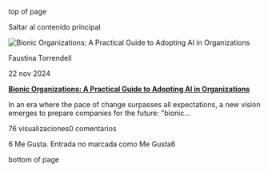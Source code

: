top of page

Saltar al contenido principal

![Bionic Organizations: A Practical Guide to Adopting AI in Organizations](https://static.wixstatic.com/media/35d56d_6e7af3de3be64c168990e5538be4c9e0~mv2.jpg/v1/fill/w_454,h_341,fp_0.50_0.50,q_90,enc_auto/35d56d_6e7af3de3be64c168990e5538be4c9e0~mv2.webp)

Faustina Torrendell

22 nov 2024

[**Bionic Organizations: A Practical Guide to Adopting AI in Organizations**](https://www.promtior.ai/post/organizaciones-bi%C3%B3nicas-una-gu%C3%ADa-pr%C3%A1ctica-para-adoptar-la-ia-en-las-organizaciones)

In an era where the pace of change surpasses all expectations, a new vision emerges to prepare companies for the future: "bionic...

76 visualizaciones0 comentarios

6 Me Gusta. Entrada no marcada como Me Gusta6

bottom of page